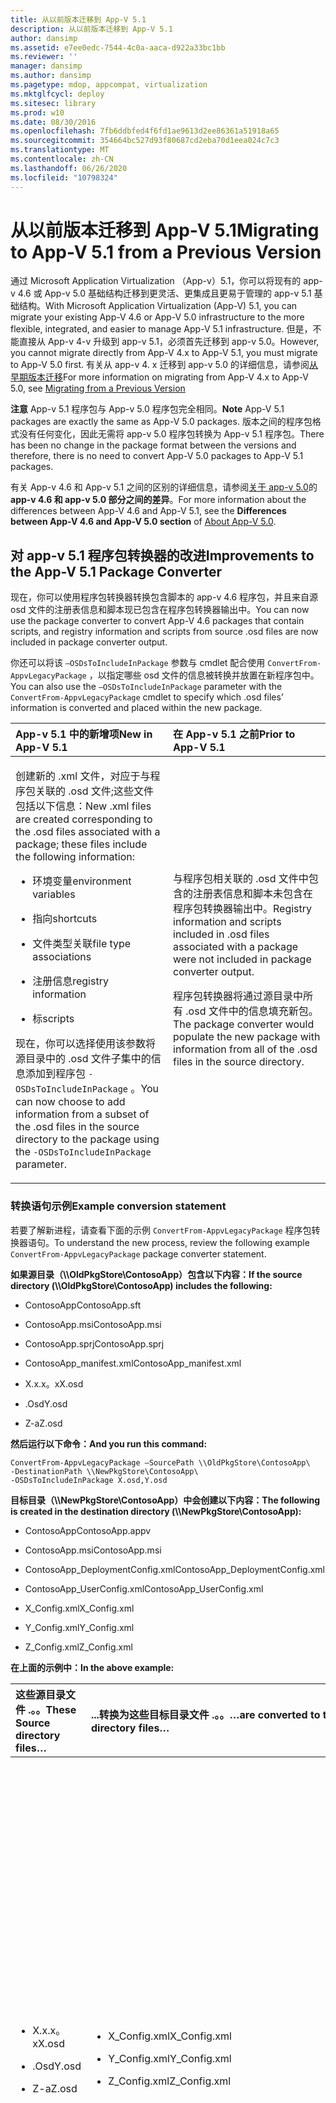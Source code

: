 ```yaml
---
title: 从以前版本迁移到 App-V 5.1
description: 从以前版本迁移到 App-V 5.1
author: dansimp
ms.assetid: e7ee0edc-7544-4c0a-aaca-d922a33bc1bb
ms.reviewer: ''
manager: dansimp
ms.author: dansimp
ms.pagetype: mdop, appcompat, virtualization
ms.mktglfcycl: deploy
ms.sitesec: library
ms.prod: w10
ms.date: 08/30/2016
ms.openlocfilehash: 7fb6ddbfed4f6fd1ae9613d2ee86361a51918a65
ms.sourcegitcommit: 354664bc527d93f80687cd2eba70d1eea024c7c3
ms.translationtype: MT
ms.contentlocale: zh-CN
ms.lasthandoff: 06/26/2020
ms.locfileid: "10798324"
---
```

# <span data-ttu-id="8b6cd-103">从以前版本迁移到 App-V 5.1</span><span class="sxs-lookup"><span data-stu-id="8b6cd-103">Migrating to App-V 5.1 from a Previous Version</span></span>


<span data-ttu-id="8b6cd-104">通过 Microsoft Application Virtualization （App-v）5.1，你可以将现有的 app-v 4.6 或 App-v 5.0 基础结构迁移到更灵活、更集成且更易于管理的 app-v 5.1 基础结构。</span><span class="sxs-lookup"><span data-stu-id="8b6cd-104">With Microsoft Application Virtualization (App-V) 5.1, you can migrate your existing App-V 4.6 or App-V 5.0 infrastructure to the more flexible, integrated, and easier to manage App-V 5.1 infrastructure.</span></span>
<span data-ttu-id="8b6cd-105">但是，不能直接从 App-v 4-v 升级到 app-v 5.1，必须首先迁移到 app-v 5.0。</span><span class="sxs-lookup"><span data-stu-id="8b6cd-105">However, you cannot migrate directly from App-V 4.x to App-V 5.1, you must migrate to App-V 5.0 first.</span></span> <span data-ttu-id="8b6cd-106">有关从 app-v 4. x 迁移到 app-v 5.0 的详细信息，请参阅[从早期版本迁移](migrating-from-a-previous-version-app-v-50.md)</span><span class="sxs-lookup"><span data-stu-id="8b6cd-106">For more information on migrating from App-V 4.x to App-V 5.0, see [Migrating from a Previous Version](migrating-from-a-previous-version-app-v-50.md)</span></span>  

<span data-ttu-id="8b6cd-107">**注意** App-v 5.1 程序包与 App-v 5.0 程序包完全相同。</span><span class="sxs-lookup"><span data-stu-id="8b6cd-107">**Note** App-V 5.1 packages are exactly the same as App-V 5.0 packages.</span></span> <span data-ttu-id="8b6cd-108">版本之间的程序包格式没有任何变化，因此无需将 app-v 5.0 程序包转换为 App-v 5.1 程序包。</span><span class="sxs-lookup"><span data-stu-id="8b6cd-108">There has been no change in the package format between the versions and therefore, there is no need to convert App-V 5.0 packages to App-V 5.1 packages.</span></span>

<span data-ttu-id="8b6cd-109">有关 App-v 4.6 和 App-v 5.1 之间的区别的详细信息，请参阅[关于 app-v 5.0](about-app-v-50.md)的**app-v 4.6 和 app-v 5.0 部分之间的差异**。</span><span class="sxs-lookup"><span data-stu-id="8b6cd-109">For more information about the differences between App-V 4.6 and App-V 5.1, see the **Differences between App-V 4.6 and App-V 5.0 section** of [About App-V 5.0](about-app-v-50.md).</span></span>

 

## <a href="" id="bkmk-pkgconvimprove"></a><span data-ttu-id="8b6cd-110">对 app-v 5.1 程序包转换器的改进</span><span class="sxs-lookup"><span data-stu-id="8b6cd-110">Improvements to the App-V 5.1 Package Converter</span></span>


<span data-ttu-id="8b6cd-111">现在，你可以使用程序包转换器转换包含脚本的 app-v 4.6 程序包，并且来自源 osd 文件的注册表信息和脚本现已包含在程序包转换器输出中。</span><span class="sxs-lookup"><span data-stu-id="8b6cd-111">You can now use the package converter to convert App-V 4.6 packages that contain scripts, and registry information and scripts from source .osd files are now included in package converter output.</span></span>

<span data-ttu-id="8b6cd-112">你还可以将该 `–OSDsToIncludeInPackage` 参数与 cmdlet 配合使用 `ConvertFrom-AppvLegacyPackage` ，以指定哪些 osd 文件的信息被转换并放置在新程序包中。</span><span class="sxs-lookup"><span data-stu-id="8b6cd-112">You can also use the `–OSDsToIncludeInPackage` parameter with the `ConvertFrom-AppvLegacyPackage` cmdlet to specify which .osd files’ information is converted and placed within the new package.</span></span>

<table>
<colgroup>
<col width="50%" />
<col width="50%" />
</colgroup>
<thead>
<tr class="header">
<th align="left"><span data-ttu-id="8b6cd-113">App-v 5.1 中的新增项</span><span class="sxs-lookup"><span data-stu-id="8b6cd-113">New in App-V 5.1</span></span></th>
<th align="left"><span data-ttu-id="8b6cd-114">在 App-v 5.1 之前</span><span class="sxs-lookup"><span data-stu-id="8b6cd-114">Prior to App-V 5.1</span></span></th>
</tr>
</thead>
<tbody>
<tr class="odd">
<td align="left"><p><span data-ttu-id="8b6cd-115">创建新的 .xml 文件，对应于与程序包关联的 .osd 文件;这些文件包括以下信息：</span><span class="sxs-lookup"><span data-stu-id="8b6cd-115">New .xml files are created corresponding to the .osd files associated with a package; these files include the following information:</span></span></p>
<ul>
<li><p><span data-ttu-id="8b6cd-116">环境变量</span><span class="sxs-lookup"><span data-stu-id="8b6cd-116">environment variables</span></span></p></li>
<li><p><span data-ttu-id="8b6cd-117">指向</span><span class="sxs-lookup"><span data-stu-id="8b6cd-117">shortcuts</span></span></p></li>
<li><p><span data-ttu-id="8b6cd-118">文件类型关联</span><span class="sxs-lookup"><span data-stu-id="8b6cd-118">file type associations</span></span></p></li>
<li><p><span data-ttu-id="8b6cd-119">注册信息</span><span class="sxs-lookup"><span data-stu-id="8b6cd-119">registry information</span></span></p></li>
<li><p><span data-ttu-id="8b6cd-120">标</span><span class="sxs-lookup"><span data-stu-id="8b6cd-120">scripts</span></span></p></li>
</ul>
<p><span data-ttu-id="8b6cd-121">现在，你可以选择使用该参数将源目录中的 .osd 文件子集中的信息添加到程序包 <code>-OSDsToIncludeInPackage</code> 。</span><span class="sxs-lookup"><span data-stu-id="8b6cd-121">You can now choose to add information from a subset of the .osd files in the source directory to the package using the <code>-OSDsToIncludeInPackage</code> parameter.</span></span></p></td>
<td align="left"><p><span data-ttu-id="8b6cd-122">与程序包相关联的 .osd 文件中包含的注册表信息和脚本未包含在程序包转换器输出中。</span><span class="sxs-lookup"><span data-stu-id="8b6cd-122">Registry information and scripts included in .osd files associated with a package were not included in package converter output.</span></span></p>
<p><span data-ttu-id="8b6cd-123">程序包转换器将通过源目录中所有 .osd 文件中的信息填充新包。</span><span class="sxs-lookup"><span data-stu-id="8b6cd-123">The package converter would populate the new package with information from all of the .osd files in the source directory.</span></span></p></td>
</tr>
</tbody>
</table>

 

### <span data-ttu-id="8b6cd-124">转换语句示例</span><span class="sxs-lookup"><span data-stu-id="8b6cd-124">Example conversion statement</span></span>

<span data-ttu-id="8b6cd-125">若要了解新进程，请查看下面的示例 `ConvertFrom-AppvLegacyPackage` 程序包转换器语句。</span><span class="sxs-lookup"><span data-stu-id="8b6cd-125">To understand the new process, review the following example `ConvertFrom-AppvLegacyPackage` package converter statement.</span></span>

**<span data-ttu-id="8b6cd-126">如果源目录（\\\\OldPkgStore\\ContosoApp）包含以下内容：</span><span class="sxs-lookup"><span data-stu-id="8b6cd-126">If the source directory (\\\\OldPkgStore\\ContosoApp) includes the following:</span></span>**

-   <span data-ttu-id="8b6cd-127">ContosoApp</span><span class="sxs-lookup"><span data-stu-id="8b6cd-127">ContosoApp.sft</span></span>

-   <span data-ttu-id="8b6cd-128">ContosoApp.msi</span><span class="sxs-lookup"><span data-stu-id="8b6cd-128">ContosoApp.msi</span></span>

-   <span data-ttu-id="8b6cd-129">ContosoApp.sprj</span><span class="sxs-lookup"><span data-stu-id="8b6cd-129">ContosoApp.sprj</span></span>

-   <span data-ttu-id="8b6cd-130">ContosoApp\_manifest.xml</span><span class="sxs-lookup"><span data-stu-id="8b6cd-130">ContosoApp\_manifest.xml</span></span>

-   <span data-ttu-id="8b6cd-131">X.x.x。x</span><span class="sxs-lookup"><span data-stu-id="8b6cd-131">X.osd</span></span>

-   <span data-ttu-id="8b6cd-132">.Osd</span><span class="sxs-lookup"><span data-stu-id="8b6cd-132">Y.osd</span></span>

-   <span data-ttu-id="8b6cd-133">Z-a</span><span class="sxs-lookup"><span data-stu-id="8b6cd-133">Z.osd</span></span>

**<span data-ttu-id="8b6cd-134">然后运行以下命令：</span><span class="sxs-lookup"><span data-stu-id="8b6cd-134">And you run this command:</span></span>**

``` syntax
ConvertFrom-AppvLegacyPackage –SourcePath \\OldPkgStore\ContosoApp\ 
-DestinationPath \\NewPkgStore\ContosoApp\
-OSDsToIncludeInPackage X.osd,Y.osd
```

**<span data-ttu-id="8b6cd-135">目标目录（\\\\NewPkgStore\\ContosoApp）中会创建以下内容：</span><span class="sxs-lookup"><span data-stu-id="8b6cd-135">The following is created in the destination directory (\\\\NewPkgStore\\ContosoApp):</span></span>**

-   <span data-ttu-id="8b6cd-136">ContosoApp</span><span class="sxs-lookup"><span data-stu-id="8b6cd-136">ContosoApp.appv</span></span>

-   <span data-ttu-id="8b6cd-137">ContosoApp.msi</span><span class="sxs-lookup"><span data-stu-id="8b6cd-137">ContosoApp.msi</span></span>

-   <span data-ttu-id="8b6cd-138">ContosoApp\_DeploymentConfig.xml</span><span class="sxs-lookup"><span data-stu-id="8b6cd-138">ContosoApp\_DeploymentConfig.xml</span></span>

-   <span data-ttu-id="8b6cd-139">ContosoApp\_UserConfig.xml</span><span class="sxs-lookup"><span data-stu-id="8b6cd-139">ContosoApp\_UserConfig.xml</span></span>

-   <span data-ttu-id="8b6cd-140">X\_Config.xml</span><span class="sxs-lookup"><span data-stu-id="8b6cd-140">X\_Config.xml</span></span>

-   <span data-ttu-id="8b6cd-141">Y\_Config.xml</span><span class="sxs-lookup"><span data-stu-id="8b6cd-141">Y\_Config.xml</span></span>

-   <span data-ttu-id="8b6cd-142">Z\_Config.xml</span><span class="sxs-lookup"><span data-stu-id="8b6cd-142">Z\_Config.xml</span></span>

**<span data-ttu-id="8b6cd-143">在上面的示例中：</span><span class="sxs-lookup"><span data-stu-id="8b6cd-143">In the above example:</span></span>**

<table>
<colgroup>
<col width="25%" />
<col width="25%" />
<col width="25%" />
<col width="25%" />
</colgroup>
<thead>
<tr class="header">
<th align="left"><span data-ttu-id="8b6cd-144">这些源目录文件 .。。</span><span class="sxs-lookup"><span data-stu-id="8b6cd-144">These Source directory files…</span></span></th>
<th align="left"><span data-ttu-id="8b6cd-145">...转换为这些目标目录文件 .。。</span><span class="sxs-lookup"><span data-stu-id="8b6cd-145">…are converted to these Destination directory files…</span></span></th>
<th align="left"><span data-ttu-id="8b6cd-146">...并将包含这些项目</span><span class="sxs-lookup"><span data-stu-id="8b6cd-146">…and will contain these items</span></span></th>
<th align="left"><span data-ttu-id="8b6cd-147">描述</span><span class="sxs-lookup"><span data-stu-id="8b6cd-147">Description</span></span></th>
</tr>
</thead>
<tbody>
<tr class="odd">
<td align="left"><ul>
<li><p><span data-ttu-id="8b6cd-148">X.x.x。x</span><span class="sxs-lookup"><span data-stu-id="8b6cd-148">X.osd</span></span></p></li>
<li><p><span data-ttu-id="8b6cd-149">.Osd</span><span class="sxs-lookup"><span data-stu-id="8b6cd-149">Y.osd</span></span></p></li>
<li><p><span data-ttu-id="8b6cd-150">Z-a</span><span class="sxs-lookup"><span data-stu-id="8b6cd-150">Z.osd</span></span></p></li>
</ul></td>
<td align="left"><ul>
<li><p><span data-ttu-id="8b6cd-151">X_Config.xml</span><span class="sxs-lookup"><span data-stu-id="8b6cd-151">X_Config.xml</span></span></p></li>
<li><p><span data-ttu-id="8b6cd-152">Y_Config.xml</span><span class="sxs-lookup"><span data-stu-id="8b6cd-152">Y_Config.xml</span></span></p></li>
<li><p><span data-ttu-id="8b6cd-153">Z_Config.xml</span><span class="sxs-lookup"><span data-stu-id="8b6cd-153">Z_Config.xml</span></span></p></li>
</ul></td>
<td align="left"><ul>
<li><p><span data-ttu-id="8b6cd-154">环境变量</span><span class="sxs-lookup"><span data-stu-id="8b6cd-154">Environment variables</span></span></p></li>
<li><p><span data-ttu-id="8b6cd-155">指向</span><span class="sxs-lookup"><span data-stu-id="8b6cd-155">Shortcuts</span></span></p></li>
<li><p><span data-ttu-id="8b6cd-156">文件类型关联</span><span class="sxs-lookup"><span data-stu-id="8b6cd-156">File type associations</span></span></p></li>
<li><p><span data-ttu-id="8b6cd-157">注册信息</span><span class="sxs-lookup"><span data-stu-id="8b6cd-157">Registry information</span></span></p></li>
<li><p><span data-ttu-id="8b6cd-158">脚本</span><span class="sxs-lookup"><span data-stu-id="8b6cd-158">Scripts</span></span></p></li>
</ul></td>
<td align="left"><p><span data-ttu-id="8b6cd-159">每个 .osd 文件都将转换为一个单独的 .xml 文件，其中包含在 App-v 5.1 部署配置格式中列出的项目。</span><span class="sxs-lookup"><span data-stu-id="8b6cd-159">Each .osd file is converted to a separate, corresponding .xml file that contains the items listed here in App-V 5.1 deployment configuration format.</span></span> <span data-ttu-id="8b6cd-160">然后，可以从这些 .xml 文件中复制这些项，并根据需要放置在部署配置或用户配置文件中。</span><span class="sxs-lookup"><span data-stu-id="8b6cd-160">These items can then be copied from these .xml files and placed in the deployment configuration or user configuration files as desired.</span></span></p>
<p><span data-ttu-id="8b6cd-161">在此示例中，存在与源目录中的三个 .osd 文件对应的三个 .xml 文件。</span><span class="sxs-lookup"><span data-stu-id="8b6cd-161">In this example, there are three .xml files, corresponding with the three .osd files in the source directory.</span></span> <span data-ttu-id="8b6cd-162">每个 .xml 文件包含环境变量、快捷方式、文件类型关联、注册表信息和其对应的 .osd 文件中的脚本。</span><span class="sxs-lookup"><span data-stu-id="8b6cd-162">Each .xml file contains the environment variables, shortcuts, file type associations, registry information, and scripts in its corresponding .osd file.</span></span></p></td>
</tr>
<tr class="even">
<td align="left"><ul>
<li><p><span data-ttu-id="8b6cd-163">X.x.x。x</span><span class="sxs-lookup"><span data-stu-id="8b6cd-163">X.osd</span></span></p></li>
<li><p><span data-ttu-id="8b6cd-164">.Osd</span><span class="sxs-lookup"><span data-stu-id="8b6cd-164">Y.osd</span></span></p></li>
</ul></td>
<td align="left"><ul>
<li><p><span data-ttu-id="8b6cd-165">ContosoApp</span><span class="sxs-lookup"><span data-stu-id="8b6cd-165">ContosoApp.appv</span></span></p></li>
<li><p><span data-ttu-id="8b6cd-166">ContosoApp_DeploymentConfig.xml</span><span class="sxs-lookup"><span data-stu-id="8b6cd-166">ContosoApp_DeploymentConfig.xml</span></span></p></li>
<li><p><span data-ttu-id="8b6cd-167">ContosoApp_UserConfig.xml</span><span class="sxs-lookup"><span data-stu-id="8b6cd-167">ContosoApp_UserConfig.xml</span></span></p></li>
</ul></td>
<td align="left"><ul>
<li><p><span data-ttu-id="8b6cd-168">环境变量</span><span class="sxs-lookup"><span data-stu-id="8b6cd-168">Environment variables</span></span></p></li>
<li><p><span data-ttu-id="8b6cd-169">指向</span><span class="sxs-lookup"><span data-stu-id="8b6cd-169">Shortcuts</span></span></p></li>
<li><p><span data-ttu-id="8b6cd-170">文件类型关联</span><span class="sxs-lookup"><span data-stu-id="8b6cd-170">File type associations</span></span></p></li>
</ul></td>
<td align="left"><p><span data-ttu-id="8b6cd-171">将转换参数中指定的 .osd 文件中的信息 <code>-OSDsToIncludeInPackage</code> ，并将其放置在程序包内。</span><span class="sxs-lookup"><span data-stu-id="8b6cd-171">The information from the .osd files specified in the <code>-OSDsToIncludeInPackage</code> parameter are converted and placed inside the package.</span></span> <span data-ttu-id="8b6cd-172">然后，转换器将使用程序包的内容填充部署配置文件和用户配置文件，就像在对新包进行排序时 App-v 排序器一样。</span><span class="sxs-lookup"><span data-stu-id="8b6cd-172">The converter then populates the deployment configuration file and the user configuration file with the contents of the package, just as App-V Sequencer does when sequencing a new package.</span></span></p>
<p><span data-ttu-id="8b6cd-173">在此示例中，X-osd 和 Y 中包含的环境变量、快捷方式和文件类型关联已转换并放置在 App-v 包中，并且其中一些信息也包含在部署配置和用户配置文件中。</span><span class="sxs-lookup"><span data-stu-id="8b6cd-173">In this example, environment variables, shortcuts, and file type associations included in X.osd and Y.osd were converted and placed in the App-V package, and some of this information was also included in the deployment configuration and user configuration files.</span></span> <span data-ttu-id="8b6cd-174">使用了 x.x.x.x 和 a.x，因为它们作为参数包含在 <code>-OSDsToIncludeInPackage</code> 参数中。</span><span class="sxs-lookup"><span data-stu-id="8b6cd-174">X.osd and Y.osd were used because they were included as arguments to the <code>-OSDsToIncludeInPackage</code> parameter.</span></span> <span data-ttu-id="8b6cd-175">程序包中不包含来自 Z 的任何信息，因为它未包含在其中一个参数中。</span><span class="sxs-lookup"><span data-stu-id="8b6cd-175">No information from Z.osd was included in the package, because it was not included as one of these arguments.</span></span></p></td>
</tr>
</tbody>
</table>

 

## <span data-ttu-id="8b6cd-176">转换使用早期版本的 App-v 创建的程序包</span><span class="sxs-lookup"><span data-stu-id="8b6cd-176">Converting packages created using a prior version of App-V</span></span>


<span data-ttu-id="8b6cd-177">使用程序包转换器实用工具升级使用 app-v 5.0 之前的 app-v 版本创建的虚拟应用程序包。</span><span class="sxs-lookup"><span data-stu-id="8b6cd-177">Use the package converter utility to upgrade virtual application packages created using versions of App-V prior to App-V 5.0.</span></span> <span data-ttu-id="8b6cd-178">程序包转换器使用 PowerShell 转换程序包，如果你有多个需要转换的程序包，则可以帮助自动处理该进程。</span><span class="sxs-lookup"><span data-stu-id="8b6cd-178">The package converter uses PowerShell to convert packages and can help automate the process if you have many packages that require conversion.</span></span>

<span data-ttu-id="8b6cd-179">**重要提示** 转换现有程序包后，应该先测试程序包，然后再部署程序包，以确保转换过程成功。</span><span class="sxs-lookup"><span data-stu-id="8b6cd-179">**Important** After you convert an existing package you should test the package prior to deploying the package to ensure the conversion process was successful.</span></span>

 

**<span data-ttu-id="8b6cd-180">转换现有程序包之前需要了解的内容</span><span class="sxs-lookup"><span data-stu-id="8b6cd-180">What to know before you convert existing packages</span></span>**

<table>
<colgroup>
<col width="50%" />
<col width="50%" />
</colgroup>
<thead>
<tr class="header">
<th align="left"><span data-ttu-id="8b6cd-181">问题</span><span class="sxs-lookup"><span data-stu-id="8b6cd-181">Issue</span></span></th>
<th align="left"><span data-ttu-id="8b6cd-182">解决方法</span><span class="sxs-lookup"><span data-stu-id="8b6cd-182">Workaround</span></span></th>
</tr>
</thead>
<tbody>
<tr class="odd">
<td align="left"><p><span data-ttu-id="8b6cd-183">转换后，使用 DSC 的虚拟包不会链接。</span><span class="sxs-lookup"><span data-stu-id="8b6cd-183">Virtual packages using DSC are not linked after conversion.</span></span></p></td>
<td align="left"><p><span data-ttu-id="8b6cd-184">使用连接组链接程序包。</span><span class="sxs-lookup"><span data-stu-id="8b6cd-184">Link the packages using connection groups.</span></span> <span data-ttu-id="8b6cd-185">请参阅 <a href="managing-connection-groups51.md" data-raw-source="[Managing Connection Groups](managing-connection-groups51.md)"> 管理连接组 </a> 。</span><span class="sxs-lookup"><span data-stu-id="8b6cd-185">See <a href="managing-connection-groups51.md" data-raw-source="[Managing Connection Groups](managing-connection-groups51.md)">Managing Connection Groups</a>.</span></span></p></td>
</tr>
<tr class="even">
<td align="left"><p><span data-ttu-id="8b6cd-186">在转换期间检测到环境变量冲突。</span><span class="sxs-lookup"><span data-stu-id="8b6cd-186">Environment variable conflicts are detected during conversion.</span></span></p></td>
<td align="left"><p><span data-ttu-id="8b6cd-187">解决关联的 .osd 文件中的任何冲突 <strong> </strong> 。</span><span class="sxs-lookup"><span data-stu-id="8b6cd-187">Resolve any conflicts in the associated <strong>.osd</strong> file.</span></span></p></td>
</tr>
<tr class="odd">
<td align="left"><p><span data-ttu-id="8b6cd-188">在转换期间检测到硬编码路径。</span><span class="sxs-lookup"><span data-stu-id="8b6cd-188">Hard-coded paths are detected during conversion.</span></span></p></td>
<td align="left"><p><span data-ttu-id="8b6cd-189">硬编码路径难以正确转换。</span><span class="sxs-lookup"><span data-stu-id="8b6cd-189">Hard-coded paths are difficult to convert correctly.</span></span> <span data-ttu-id="8b6cd-190">程序包转换器将检测并返回包含硬编码路径的文件的程序包。</span><span class="sxs-lookup"><span data-stu-id="8b6cd-190">The package converter will detect and return packages with files that contain hard-coded paths.</span></span> <span data-ttu-id="8b6cd-191">查看带有硬编码路径的文件，并确定软件包是否需要该文件。</span><span class="sxs-lookup"><span data-stu-id="8b6cd-191">View the file with the hard-coded path, and determine whether the package requires the file.</span></span> <span data-ttu-id="8b6cd-192">如果是这样，建议重新序列化程序包。</span><span class="sxs-lookup"><span data-stu-id="8b6cd-192">If so, it is recommended to re-sequence the package.</span></span></p></td>
</tr>
</tbody>
</table>

 

<span data-ttu-id="8b6cd-193">转换程序包时，检查是否有失败的文件或快捷方式。</span><span class="sxs-lookup"><span data-stu-id="8b6cd-193">When converting a package check for failing files or shortcuts.</span></span> <span data-ttu-id="8b6cd-194">在 App-v 4.6 程序包中找到该项目。</span><span class="sxs-lookup"><span data-stu-id="8b6cd-194">Locate the item in App-V 4.6 package.</span></span> <span data-ttu-id="8b6cd-195">它可能是一个硬编码的路径。</span><span class="sxs-lookup"><span data-stu-id="8b6cd-195">It could possibly be a hard-coded path.</span></span> <span data-ttu-id="8b6cd-196">转换路径。</span><span class="sxs-lookup"><span data-stu-id="8b6cd-196">Convert the path.</span></span>

<span data-ttu-id="8b6cd-197">**注意** 建议使用 app-v 5.1 sequencer 来转换需要利用功能的关键应用程序或应用程序。</span><span class="sxs-lookup"><span data-stu-id="8b6cd-197">**Note** It is recommended that you use the App-V 5.1 sequencer for converting critical applications or applications that need to take advantage of features.</span></span> <span data-ttu-id="8b6cd-198">请参阅[如何使用 app-v 5.1 对新应用程序进行排序](how-to-sequence-a-new-application-with-app-v-51-beta-gb18030.md)。</span><span class="sxs-lookup"><span data-stu-id="8b6cd-198">See, [How to Sequence a New Application with App-V 5.1](how-to-sequence-a-new-application-with-app-v-51-beta-gb18030.md).</span></span>

<span data-ttu-id="8b6cd-199">如果转换后的程序包未打开，还建议使用 App-v 5.1 sequencer 对应用程序进行重新排序。</span><span class="sxs-lookup"><span data-stu-id="8b6cd-199">If a converted package does not open after you convert it, it is also recommended that you re-sequence the application using the App-V 5.1 sequencer.</span></span>

 

[<span data-ttu-id="8b6cd-200">如何转换在以前版本的 App-V 中创建的程序包</span><span class="sxs-lookup"><span data-stu-id="8b6cd-200">How to Convert a Package Created in a Previous Version of App-V</span></span>](how-to-convert-a-package-created-in-a-previous-version-of-app-v51.md)

## <span data-ttu-id="8b6cd-201">迁移客户端</span><span class="sxs-lookup"><span data-stu-id="8b6cd-201">Migrating Clients</span></span>


<span data-ttu-id="8b6cd-202">下表显示了升级客户端的推荐方法。</span><span class="sxs-lookup"><span data-stu-id="8b6cd-202">The following table displays the recommended method for upgrading clients.</span></span>

<table>
<colgroup>
<col width="50%" />
<col width="50%" />
</colgroup>
<thead>
<tr class="header">
<th align="left"><span data-ttu-id="8b6cd-203">任务</span><span class="sxs-lookup"><span data-stu-id="8b6cd-203">Task</span></span></th>
<th align="left"><span data-ttu-id="8b6cd-204">详细信息</span><span class="sxs-lookup"><span data-stu-id="8b6cd-204">More Information</span></span></th>
</tr>
</thead>
<tbody>
<tr class="odd">
<td align="left"><p><span data-ttu-id="8b6cd-205">将你的环境升级到最新版本的 App-v 4。6</span><span class="sxs-lookup"><span data-stu-id="8b6cd-205">Upgrade your environment to the latest version of App-V4.6</span></span></p></td>
<td align="left"><p><a href="../appv-v4/application-virtualization-deployment-and-upgrade-considerations-copy.md" data-raw-source="[Application Virtualization Deployment and Upgrade Considerations](../appv-v4/application-virtualization-deployment-and-upgrade-considerations-copy.md)"><span data-ttu-id="8b6cd-206">应用程序虚拟化部署和升级注意事项 </a> 。</span><span class="sxs-lookup"><span data-stu-id="8b6cd-206">Application Virtualization Deployment and Upgrade Considerations</a>.</span></span></p></td>
</tr>
<tr class="even">
<td align="left"><p><span data-ttu-id="8b6cd-207">安装支持共存的 app-v 5.1 客户端。</span><span class="sxs-lookup"><span data-stu-id="8b6cd-207">Install the App-V 5.1 client with co-existence enabled.</span></span></p></td>
<td align="left"><p><a href="how-to-deploy-the-app-v-46-and-the-app-v--51-client-on-the-same-computer.md" data-raw-source="[How to Deploy the App-V 4.6 and the App-V 5.1 Client on the Same Computer](how-to-deploy-the-app-v-46-and-the-app-v--51-client-on-the-same-computer.md)"><span data-ttu-id="8b6cd-208">如何在同一台计算机上部署 app-v 4.6 和 app-v 5.1 客户端 </a> 。</span><span class="sxs-lookup"><span data-stu-id="8b6cd-208">How to Deploy the App-V 4.6 and the App-V 5.1 Client on the Same Computer</a>.</span></span></p></td>
</tr>
<tr class="odd">
<td align="left"><p><span data-ttu-id="8b6cd-209">顺序和推出 app-v 5.1 程序包。</span><span class="sxs-lookup"><span data-stu-id="8b6cd-209">Sequence and roll out App-V 5.1 packages.</span></span> <span data-ttu-id="8b6cd-210">根据需要，取消发布 app-v 4.6 程序包。</span><span class="sxs-lookup"><span data-stu-id="8b6cd-210">As needed, unpublish App-V 4.6 packages.</span></span></p></td>
<td align="left"><p><a href="how-to-sequence-a-new-application-with-app-v-51-beta-gb18030.md" data-raw-source="[How to Sequence a New Application with App-V 5.1](how-to-sequence-a-new-application-with-app-v-51-beta-gb18030.md)"><span data-ttu-id="8b6cd-211">如何使用 App-v 5.1 对新应用程序进行排序 </a> 。</span><span class="sxs-lookup"><span data-stu-id="8b6cd-211">How to Sequence a New Application with App-V 5.1</a>.</span></span></p></td>
</tr>
</tbody>
</table>

 

<span data-ttu-id="8b6cd-212">**重要提示** 您必须运行最新版本的 App-V 4.6 才能使用共存模式。</span><span class="sxs-lookup"><span data-stu-id="8b6cd-212">**Important** You must be running the latest version of App-V4.6 to use coexistence mode.</span></span> <span data-ttu-id="8b6cd-213">此外，在对程序包进行排序时，必须配置 "管理机构" 设置，该设置位于 **"用户\*\*\*\*配置**" 部分中。</span><span class="sxs-lookup"><span data-stu-id="8b6cd-213">Additionally, when you sequence a package, you must configure the Managing Authority setting, which is in the **User Configuration** is located in the **User Configuration** section.</span></span>

 

## <span data-ttu-id="8b6cd-214">迁移 app-v 5.1 服务器的完整基础结构</span><span class="sxs-lookup"><span data-stu-id="8b6cd-214">Migrating the App-V 5.1 Server Full Infrastructure</span></span>


<span data-ttu-id="8b6cd-215">没有直接的方法可升级到完整的 app-v 5.1 基础结构。</span><span class="sxs-lookup"><span data-stu-id="8b6cd-215">There is no direct method to upgrade to a full App-V 5.1 infrastructure.</span></span> <span data-ttu-id="8b6cd-216">有关升级 app-v 服务器的信息，请使用以下部分中的信息。</span><span class="sxs-lookup"><span data-stu-id="8b6cd-216">Use the information in the following section for information about upgrading the App-V server.</span></span>

<table>
<colgroup>
<col width="50%" />
<col width="50%" />
</colgroup>
<thead>
<tr class="header">
<th align="left"><span data-ttu-id="8b6cd-217">任务</span><span class="sxs-lookup"><span data-stu-id="8b6cd-217">Task</span></span></th>
<th align="left"><span data-ttu-id="8b6cd-218">详细信息</span><span class="sxs-lookup"><span data-stu-id="8b6cd-218">More Information</span></span></th>
</tr>
</thead>
<tbody>
<tr class="odd">
<td align="left"><p><span data-ttu-id="8b6cd-219">将你的环境升级到最新版本的 App-v 4.6。</span><span class="sxs-lookup"><span data-stu-id="8b6cd-219">Upgrade your environment to the latest version of App-V4.6.</span></span></p></td>
<td align="left"><p><a href="../appv-v4/application-virtualization-deployment-and-upgrade-considerations-copy.md" data-raw-source="[Application Virtualization Deployment and Upgrade Considerations](../appv-v4/application-virtualization-deployment-and-upgrade-considerations-copy.md)"><span data-ttu-id="8b6cd-220">应用程序虚拟化部署和升级注意事项 </a> 。</span><span class="sxs-lookup"><span data-stu-id="8b6cd-220">Application Virtualization Deployment and Upgrade Considerations</a>.</span></span></p></td>
</tr>
<tr class="even">
<td align="left"><p><span data-ttu-id="8b6cd-221">部署 app-v 5.1 版本的客户端。</span><span class="sxs-lookup"><span data-stu-id="8b6cd-221">Deploy App-V 5.1 version of the client.</span></span></p></td>
<td align="left"><p><a href="how-to-deploy-the-app-v-client-51gb18030.md" data-raw-source="[How to Deploy the App-V Client](how-to-deploy-the-app-v-client-51gb18030.md)"><span data-ttu-id="8b6cd-222">如何部署 app-v 客户端 </a> 。</span><span class="sxs-lookup"><span data-stu-id="8b6cd-222">How to Deploy the App-V Client</a>.</span></span></p></td>
</tr>
<tr class="odd">
<td align="left"><p><span data-ttu-id="8b6cd-223">安装 App-v 5.1 server。</span><span class="sxs-lookup"><span data-stu-id="8b6cd-223">Install App-V 5.1 server.</span></span></p></td>
<td align="left"><p><a href="how-to-deploy-the-app-v-51-server.md" data-raw-source="[How to Deploy the App-V 5.1 Server](how-to-deploy-the-app-v-51-server.md)"><span data-ttu-id="8b6cd-224">如何部署 app-v 5.1 服务器 </a> 。</span><span class="sxs-lookup"><span data-stu-id="8b6cd-224">How to Deploy the App-V 5.1 Server</a>.</span></span></p></td>
</tr>
<tr class="even">
<td align="left"><p><span data-ttu-id="8b6cd-225">迁移现有程序包。</span><span class="sxs-lookup"><span data-stu-id="8b6cd-225">Migrate existing packages.</span></span></p></td>
<td align="left"><p><span data-ttu-id="8b6cd-226">查看 <strong> 使用本文的早期版本 app-v 部分创建的转换程序包 </strong> 。</span><span class="sxs-lookup"><span data-stu-id="8b6cd-226">See the <strong>Converting packages created using a prior version of App-V</strong> section of this article.</span></span></p></td>
</tr>
</tbody>
</table>

 

## <span data-ttu-id="8b6cd-227">其他迁移任务</span><span class="sxs-lookup"><span data-stu-id="8b6cd-227">Additional Migration tasks</span></span>


<span data-ttu-id="8b6cd-228">你还可以执行其他迁移任务，例如重新配置终结点，以及打开使用运行 App-v 5.1 客户端的计算机上的早期版本创建的程序包。</span><span class="sxs-lookup"><span data-stu-id="8b6cd-228">You can also perform additional migration tasks such as reconfiguring end points as well as opening a package created using a prior version on a computer running the App-V 5.1 client.</span></span> <span data-ttu-id="8b6cd-229">以下链接提供了有关执行这些任务的详细信息。</span><span class="sxs-lookup"><span data-stu-id="8b6cd-229">The following links provide more information about performing these tasks.</span></span>

[<span data-ttu-id="8b6cd-230">如何为特定计算机上的所有用户将 App-V 4.6 程序包中的扩展点迁移到转换后的 App-V 5.1 程序包</span><span class="sxs-lookup"><span data-stu-id="8b6cd-230">How to Migrate Extension Points From an App-V 4.6 Package to a Converted App-V 5.1 Package for All Users on a Specific Computer</span></span>](how-to-migrate-extension-points-from-an-app-v-46-package-to-a-converted-app-v-51-package-for-all-users-on-a-specific-computer.md)

[<span data-ttu-id="8b6cd-231">如何为特定用户将 App-V 4.6 程序包中的扩展点迁移到 App-V 5.1</span><span class="sxs-lookup"><span data-stu-id="8b6cd-231">How to Migrate Extension Points From an App-V 4.6 Package to App-V 5.1 for a Specific User</span></span>](how-to-migrate-extension-points-from-an-app-v-46-package-to-app-v-51-for-a-specific-user.md)

[<span data-ttu-id="8b6cd-232">如何为特定计算机上的所有用户将 App-V 5.1 程序包中的扩展点还原到 App-V 4.6 程序包</span><span class="sxs-lookup"><span data-stu-id="8b6cd-232">How to Revert Extension Points from an App-V 5.1 Package to an App-V 4.6 Package For All Users on a Specific Computer</span></span>](how-to-revert-extension-points-from-an-app-v-51-package-to-an-app-v-46-package-for-all-users-on-a-specific-computer.md)

[<span data-ttu-id="8b6cd-233">如何为特定用户将 App-V 5.1 程序包中的扩展点还原到 App-V 4.6 程序包</span><span class="sxs-lookup"><span data-stu-id="8b6cd-233">How to Revert Extension Points From an App-V 5.1 Package to an App-V 4.6 Package for a Specific User</span></span>](how-to-revert-extension-points-from-an-app-v-51-package-to-an-app-v-46-package-for-a-specific-user.md)







## <span data-ttu-id="8b6cd-234">用于执行 App-v 迁移任务的其他资源</span><span class="sxs-lookup"><span data-stu-id="8b6cd-234">Other resources for performing App-V migration tasks</span></span>


[<span data-ttu-id="8b6cd-235">App-V 5.1 的操作</span><span class="sxs-lookup"><span data-stu-id="8b6cd-235">Operations for App-V 5.1</span></span>](operations-for-app-v-51.md)

[<span data-ttu-id="8b6cd-236">简化的 Microsoft App-V 5.1 管理服务器升级过程</span><span class="sxs-lookup"><span data-stu-id="8b6cd-236">A simplified Microsoft App-V 5.1 Management Server upgrade procedure</span></span>](https://go.microsoft.com/fwlink/p/?LinkId=786330)

 

 





